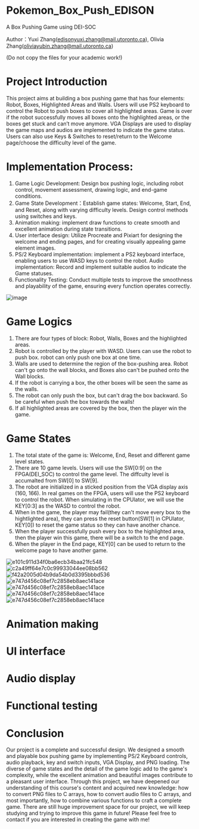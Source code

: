# Pokemon_Box_Push_EDISON
A Box Pushing Game using DEI-SOC

Author：Yuxi Zhang(edisonyuxi.zhang@mail.utoronto.ca), Olivia Zhang(oliviayubin.zhang@mail.utoronto.ca)

(Do not copy the files for your academic work!)
# Project Introduction 
This project aims at building a box pushing game that has four elements: Robot, Boxes, Highlighted 
Areas and Walls. Users will use PS2 keyboard to control the Robot to push boxes to cover all 
highlighted areas. Game is over if the robot successfully moves all boxes onto the highlighted areas, 
or the boxes get stuck and can’t move anymore. VGA Displays are used to display the game maps 
and audios are implemented to indicate the game status. Users can also use Keys & Switches to 
reset/return to the Welcome page/choose the difficulty level of the game. 

# Implementation Process:
1. Game Logic Development: Design box pushing logic, including robot control, movement 
assessment, drawing logic, and end-game conditions.
2. Game State Development：Establish game states: Welcome, Start, End, and Reset, along with 
varying difficulty levels. Design control methods using switches and keys.
3. Animation making: implement draw functions to create smooth and excellent animation during 
state transitions.
4. User interface design: Utilize Procreate and Pixiart for designing the welcome and ending 
pages, and for creating visually appealing game element images.
5. PS/2 Keyboard implementation: implement a PS2 keyboard interface, enabling users to use 
WASD keys to control the robot. 
Audio implementation: Record and implement suitable audios to indicate the Game statuses.
6. Functionality Testing: Conduct multiple tests to improve the smoothness and playability of the 
game, ensuring every function operates correctly.

![image](https://github.com/user-attachments/assets/5e1752d9-dd30-490f-b777-c6a9a99c094c)
# Game Logics
1. There are four types of block: Robot, Walls, Boxes and the highlighted areas.
2. Robot is controlled by the player with WASD. Users can use the robot to push box. robot can only push one box at one time.
3. Walls are used to determine the region of the box-pushing area. Robot can't go onto the wall blocks, and Boxes also can't be pushed onto the Wall blocks.
4. If the robot is carrying a box, the other boxes will be seen the same as the walls.
5. The robot can only push the box, but can't drag the box backward. So be careful when push the box towards the walls!
6. If all highlighted areas are covered by the box, then the player win the game.

# Game States
1. The total state of the game is: Welcome, End, Reset and different game level states.
2. There are 10 game levels. Users will use the SW[0:9] on the FPGA(DEI_SOC) to control the game level. The diffculty level is accumalted from SW[0] to SW[9].
3. The robot are initialized in a sticked position from the VGA display axis (160, 166). In real games on the FPGA, users will use the PS2 keyboard to control the robot. When simulating in the CPUlator, we will use the KEY[0:3] as the WASD to control the robot.
4. When in the game, the player may fail(they can't move every box to the hightlighted area), they can press the reset button(SW[1] in CPUlator, KEY[0]) to reset the game status so they can have another chance.
5. When the player successfully push every box to the highlighted area, then the player win this game, there will be a switch to the end page.
6. When the player in the End page, KEY[0] can be used to return to the welcome page to have another game.

![e101c911d34f0ba6ecb34baa21fc548](https://github.com/user-attachments/assets/c9825412-22a1-4cc9-8645-2e5f1b403515)
![c2a49ff64e7c0c99933044ee08bb562](https://github.com/user-attachments/assets/49aac154-05f0-4f1e-891d-fe2b3ddcd7a1)
![f42a2005d04b9da54b0d3395bbbd536](https://github.com/user-attachments/assets/4e885f5c-8ab4-42f6-bbbf-9e42e9393164)
![e747d456c08ef7c2858eb8aec141ace](https://github.com/user-attachments/assets/a636e21d-4590-464f-8788-2213d72a2694)
![e747d456c08ef7c2858eb8aec141ace](https://github.com/user-attachments/assets/8961c4f0-cde8-4e3b-a2bc-1ed638a967bb)
![e747d456c08ef7c2858eb8aec141ace](https://github.com/user-attachments/assets/569b224f-9689-488f-ad94-d2f8c1754548)
![e747d456c08ef7c2858eb8aec141ace](https://github.com/user-attachments/assets/12e6f3c2-3bec-4c54-8084-1c4cf9955f91)

# Animation making
# UI interface
# Audio display
# Functional testing
# Conclusion
Our project is a complete and successful design. We designed a smooth and playable box pushing game by implementing PS/2 Keyboard controls, audio playback, key and switch inputs, VGA Display, and PNG loading. The diverse of game states and the detail of the game logic add to the 
game's complexity, while the excellent animation and beautiful images contribute to a pleasant user interface. Through this project, we have deepened our understanding of this course's content and acquired new knowledge: how to convert PNG files to C arrays, how to convert audio files to C 
arrays, and most importantly, how to combine various functions to craft a complete game. There are still huge improvement space for our project, we will keep studying and trying to improve this game in future! Please feel free to contact if you are interested in creating the game with me!



